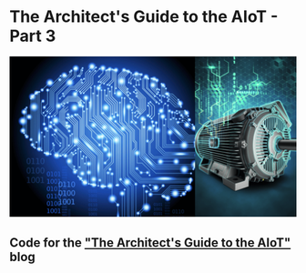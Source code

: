 # The Architect's Guide to the AIoT - Part 3
![aiot-3-motor-ai](build-n-deploy/images/aiot-3-motor-ai.png)

## Code for the ["The Architect's Guide to the AIoT"](https://techblog.cisco.com/blog/architects-guide-to-aiot-3) blog
<!--  -->